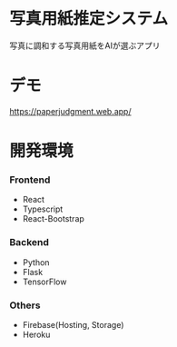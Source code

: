 # 写真用紙推定システム
写真に調和する写真用紙をAIが選ぶアプリ

# デモ
<https://paperjudgment.web.app/>

# 開発環境
### Frontend
- React
- Typescript
- React-Bootstrap

### Backend
- Python
- Flask
- TensorFlow

### Others
- Firebase(Hosting, Storage)
- Heroku